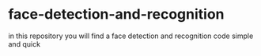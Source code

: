 # face-detection-and-recognition
in this repository you will find a face detection and recognition code simple and quick
